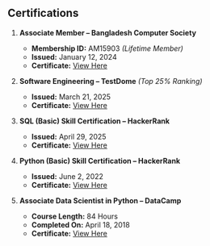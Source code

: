 ## Certifications  

1. **Associate Member – Bangladesh Computer Society**  
   - **Membership ID:** AM15903 *(Lifetime Member)*  
   - **Issued:** January 12, 2024  
   - **Certificate:** [View Here](https://drive.google.com/file/d/14ExCFHya_hvtGAu7pdd7xG_PbPwlgO2x/view?usp=sharing)  

2. **Software Engineering – TestDome** *(Top 25% Ranking)*  
   - **Issued:** March 21, 2025  
   - **Certificate:** [View Here](https://www.testdome.com/certificates/ca0ef201d39746b1947115a56c191527)  

3. **SQL (Basic) Skill Certification – HackerRank**
   - **Issued:** April 29, 2025  
   - **Certificate:** [View Here](https://www.hackerrank.com/certificates/FEABC4E9074C)  

3. **Python (Basic) Skill Certification – HackerRank**
   - **Issued:** June 2, 2022
   - **Certificate:** [View Here](https://www.hackerrank.com/certificates/26F2D0C3D521)

4. **Associate Data Scientist in Python – DataCamp**  
   - **Course Length:** 84 Hours  
   - **Completed On:** April 18, 2018  
   - **Certificate:** [View Here](https://www.datacamp.com/statement-of-accomplishment/track/fb67d482c96494123b5ba45ac3821e0439a4bf8f?raw=1)